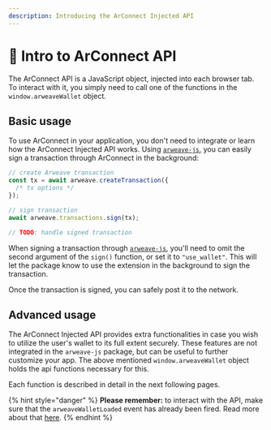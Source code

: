 ```yaml
---
description: Introducing the ArConnect Injected API
---
```


# 📃 Intro to ArConnect API

The ArConnect API is a JavaScript object, injected into each browser tab. To interact with it, you simply need to call one of the functions in the `window.arweaveWallet` object.

## Basic usage

To use ArConnect in your application, you don't need to integrate or learn how the ArConnect Injected API works. Using [`arweave-js`](https://npmjs.com/arweave), you can easily sign a transaction through ArConnect in the background:

```ts
// create Arweave transaction
const tx = await arweave.createTransaction({
  /* tx options */
});

// sign transaction
await arweave.transactions.sign(tx);

// TODO: handle signed transaction
```

When signing a transaction through [`arweave-js`](https://npmjs.com/arweave), you'll need to omit the second argument of the `sign()` function, or set it to `"use_wallet"`. This will let the package know to use the extension in the background to sign the transaction.

Once the transaction is signed, you can safely post it to the network.

## Advanced usage

The ArConnect Injected API provides extra functionalities in case you wish to utilize the user's wallet to its full extent securely. These features are not integrated in the `arweave-js` package, but can be useful to further customize your app. The above mentioned `window.arweaveWallet` object holds the api functions necessary for this.

Each function is described in detail in the next following pages.

{% hint style="danger" %}
**Please remember:** to interact with the API, make sure that the `arweaveWalletLoaded` event has already been fired. Read more about that [here](events/load).
{% endhint %}